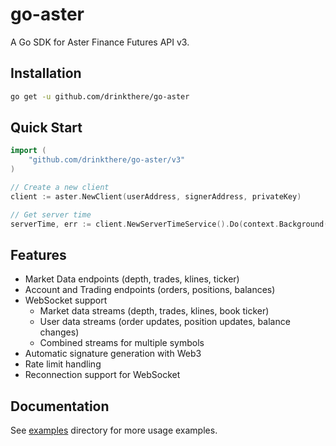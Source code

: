 # go-aster

A Go SDK for Aster Finance Futures API v3.

## Installation

```bash
go get -u github.com/drinkthere/go-aster
```

## Quick Start

```go
import (
    "github.com/drinkthere/go-aster/v3"
)

// Create a new client
client := aster.NewClient(userAddress, signerAddress, privateKey)

// Get server time
serverTime, err := client.NewServerTimeService().Do(context.Background())
```

## Features

- Market Data endpoints (depth, trades, klines, ticker)
- Account and Trading endpoints (orders, positions, balances)
- WebSocket support
  - Market data streams (depth, trades, klines, book ticker)
  - User data streams (order updates, position updates, balance changes)
  - Combined streams for multiple symbols
- Automatic signature generation with Web3
- Rate limit handling
- Reconnection support for WebSocket

## Documentation

See [examples](./examples) directory for more usage examples.